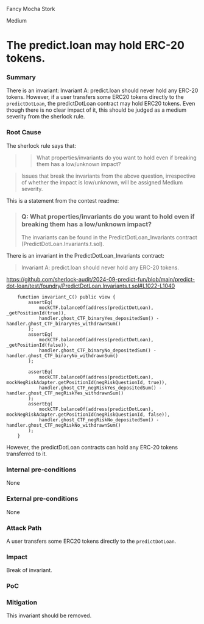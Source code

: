 Fancy Mocha Stork

Medium

# The predict.loan may hold ERC-20 tokens.

### Summary
There is an invariant: Invariant A: predict.loan should never hold any ERC-20 tokens.
However, if a user transfers some ERC20 tokens directly to the `predictDotLoan`, the predictDotLoan contract may hold ERC20 tokens. Even though there is no clear impact of it, this should be judged as a medium severity from the sherlock rule.

### Root Cause
The sherlock rule says that: 
>> What properties/invariants do you want to hold even if breaking them has a low/unknown impact?

>Issues that break the invariants from the above question, irrespective of whether the impact is low/unknown, will be assigned Medium severity.

This is a statement from the contest readme:
> ### Q: What properties/invariants do you want to hold even if breaking them has a low/unknown impact?
> The invariants can be found in the PredictDotLoan_Invariants contract (PredictDotLoan.Invariants.t.sol).

There is an invariant in the PredictDotLoan_Invariants contract:
> Invariant A: predict.loan should never hold any ERC-20 tokens.

https://github.com/sherlock-audit/2024-09-predict-fun/blob/main/predict-dot-loan/test/foundry/PredictDotLoan.Invariants.t.sol#L1022-L1040
```solidity
    function invariant_C() public view {
        assertEq(
            mockCTF.balanceOf(address(predictDotLoan), _getPositionId(true)),
            handler.ghost_CTF_binaryYes_depositedSum() - handler.ghost_CTF_binaryYes_withdrawnSum()
        );
        assertEq(
            mockCTF.balanceOf(address(predictDotLoan), _getPositionId(false)),
            handler.ghost_CTF_binaryNo_depositedSum() - handler.ghost_CTF_binaryNo_withdrawnSum()
        );

        assertEq(
            mockCTF.balanceOf(address(predictDotLoan), mockNegRiskAdapter.getPositionId(negRiskQuestionId, true)),
            handler.ghost_CTF_negRiskYes_depositedSum() - handler.ghost_CTF_negRiskYes_withdrawnSum()
        );
        assertEq(
            mockCTF.balanceOf(address(predictDotLoan), mockNegRiskAdapter.getPositionId(negRiskQuestionId, false)),
            handler.ghost_CTF_negRiskNo_depositedSum() - handler.ghost_CTF_negRiskNo_withdrawnSum()
        );
    }
```

However, the predictDotLoan contracts can hold any ERC-20 tokens transferred to it.

### Internal pre-conditions

None

### External pre-conditions

None

### Attack Path

A user transfers some ERC20 tokens directly to the `predictDotLoan`.

### Impact

Break of invariant.

### PoC

### Mitigation

This invariant should be removed.
